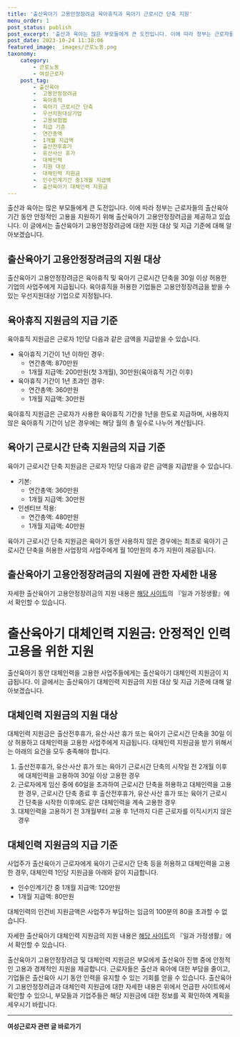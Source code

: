 ```yaml
---
title: '출산육아기 고용안정장려금 육아휴직과 육아기 근로시간 단축 지원'
menu_order: 1
post_status: publish
post_excerpt: '출산과 육아는 많은 부모들에게 큰 도전입니다. 이에 따라 정부는 근로자들의 출산육아기간 동안 안정적인 고용을 지원하기 위해 출산육아기 고용안정장려금을 제공하고 있습니다. 이 글에서는 출산육아기 고용안정장려금에 대한 지원 대상 및 지급 기준에 대해 알아보겠습니다.'
post_date: 2023-10-24 11:38:06
featured_image: _images/근로노동.png
taxonomy:
    category:
        - 근로노동
        - 여성근로자
    post_tag:
        - 출산육아
        -  고용안정장려금
        -  육아휴직
        -  육아기 근로시간 단축
        -  우선지원대상기업
        -  고용보험법
        -  지급 기준
        -  연간총액
        -  1개월 지급액
        -  출산전후휴가
        -  유산사산 휴가
        -  대체인력
        -  지원 대상
        -  대체인력 지원금
        -  인수인계기간 중1개월 지급액
        -  출산육아기 대체인력 지원금
---
```




출산과 육아는 많은 부모들에게 큰 도전입니다. 이에 따라 정부는 근로자들의 출산육아기간 동안 안정적인 고용을 지원하기 위해 출산육아기 고용안정장려금을 제공하고 있습니다. 이 글에서는 출산육아기 고용안정장려금에 대한 지원 대상 및 지급 기준에 대해 알아보겠습니다.

## 출산육아기 고용안정장려금의 지원 대상

출산육아기 고용안정장려금은 육아휴직 및 육아기 근로시간 단축을 30일 이상 허용한 기업의 사업주에게 지급됩니다. 육아휴직을 허용한 기업들은 고용안정장려금을 받을 수 있는 우선지원대상 기업으로 지정됩니다.

## 육아휴직 지원금의 지급 기준

육아휴직 지원금은 근로자 1인당 다음과 같은 금액을 지급받을 수 있습니다.

- 육아휴직 기간이 1년 이하인 경우:
  - 연간총액: 870만원
  - 1개월 지급액: 200만원(첫 3개월), 30만원(육아휴직 기간 이후)
- 육아휴직 기간이 1년 초과인 경우:
  - 연간총액: 360만원
  - 1개월 지급액: 30만원

육아휴직 지원금은 근로자가 사용한 육아휴직 기간을 1년을 한도로 지급하며, 사용하지 않은 육아휴직 기간이 남은 경우에는 해당 월의 총 일수로 나누어 계산됩니다.

## 육아기 근로시간 단축 지원금의 지급 기준

육아기 근로시간 단축 지원금은 근로자 1인당 다음과 같은 금액을 지급받을 수 있습니다.

- 기본:
  - 연간총액: 360만원
  - 1개월 지급액: 30만원
- 인센티브 적용:
  - 연간총액: 480만원
  - 1개월 지급액: 40만원

육아기 근로시간 단축 지원금은 육아기 동안 사용하지 않은 경우에는 최초로 육아기 근로시간 단축을 허용한 사업장의 사업주에게 월 10만원의 추가 지원이 제공됩니다.

## 출산육아기 고용안정장려금의 지원에 관한 자세한 내용

자세한 출산육아기 고용안정장려금의 지원 내용은 [해당 사이트](http://easylaw.go.kr)의 『일과 가정생활』에서 확인할 수 있습니다.

# 출산육아기 대체인력 지원금: 안정적인 인력 고용을 위한 지원


출산육아기 동안 대체인력을 고용한 사업주들에게는 출산육아기 대체인력 지원금이 지급됩니다. 이 글에서는 출산육아기 대체인력 지원금의 지원 대상 및 지급 기준에 대해 알아보겠습니다.

## 대체인력 지원금의 지원 대상

대체인력 지원금은 출산전후휴가, 유산·사산 휴가 또는 육아기 근로시간 단축을 30일 이상 허용하고 대체인력을 고용한 사업주에게 지급됩니다. 대체인력 지원금을 받기 위해서는 아래의 요건을 모두 충족해야 합니다.

1. 출산전후휴가, 유산·사산 휴가 또는 육아기 근로시간 단축의 시작일 전 2개월 이후에 대체인력을 고용하여 30일 이상 고용한 경우
2. 근로자에게 임신 중에 60일을 초과하여 근로시간 단축을 허용하고 대체인력을 고용한 경우, 근로시간 단축 종료 후 출산전후휴가, 유산·사산 휴가 또는 육아기 근로시간 단축을 시작한 이후에도 같은 대체인력을 계속 고용한 경우
3. 대체인력을 고용하기 전 3개월부터 고용 후 1년까지 다른 근로자를 이직시키지 않은 경우

## 대체인력 지원금의 지급 기준

사업주가 출산육아기 근로자에게 육아기 근로시간 단축 등을 허용하고 대체인력을 고용한 경우, 대체인력 1인당 지원금을 아래와 같이 지급합니다.

- 인수인계기간 중 1개월 지급액: 120만원
- 1개월 지급액: 80만원

대체인력의 인건비 지원금액은 사업주가 부담하는 임금의 100분의 80을 초과할 수 없습니다.

자세한 출산육아기 대체인력 지원금의 지원 내용은 [해당 사이트](http://easylaw.go.kr)의 『일과 가정생활』에서 확인할 수 있습니다.

출산육아기 고용안정장려금 및 대체인력 지원금은 부모에게 출산육아 진행 중에 안정적인 고용과 경제적인 지원을 제공합니다. 근로자들은 출산과 육아에 대한 부담을 줄이고, 기업들은 출산육아 시기 동안 인력을 유지할 수 있는 기회를 얻을 수 있습니다. 출산육아기 고용안정장려금과 대체인력 지원금에 대한 자세한 내용은 위에서 언급한 사이트에서 확인할 수 있으니, 부모들과 기업주들은 해당 지원금에 대한 정보를 꼭 확인하여 계획을 세우시기 바랍니다.
<!-- wp:separator -->
<hr class="wp-block-separator has-alpha-channel-opacity"/>
<!-- /wp:separator -->

<!-- wp:group {"backgroundColor":"base","layout":{"type":"constrained"}} -->
<div class="wp-block-group has-base-background-color has-background"><!-- wp:paragraph {"align":"center","fontSize":"medium"} -->
<p class="has-text-align-center has-large-font-size"><strong>여성근로자 관련 글 바로가기</strong></p>
<!-- /wp:paragraph -->


<!-- wp:latest-posts
{"categories":[{"id":10991,"count":19,"description":"","link":"https://uknowlaw.com/category/%ec%97%ac%ec%84%b1%ea%b7%bc%eb%a1%9c%ec%9e%90/","name":"여성근로자","slug":"여성근로자","taxonomy":"category","parent":0,"meta":[],"_links":{"self":[{"href":"https://uknowlaw.com/wp-json/wp/v2/categories/10991"}],"collection":[{"href":"https://uknowlaw.com/wp-json/wp/v2/categories"}],"about":[{"href":"https://uknowlaw.com/wp-json/wp/v2/taxonomies/category"}],"wp:post_type":[{"href":"https://uknowlaw.com/wp-json/wp/v2/posts?categories=10991"}],"curies":[{"name":"wp","href":"https://api.w.org/{rel}","templated":true}]}}],"postsToShow":100,"excerptLength":28,"postLayout":"grid","columns":2,"featuredImageAlign":"left","featuredImageSizeSlug":"large","fontSize":18px} /--></div>
<!-- /wp:group -->